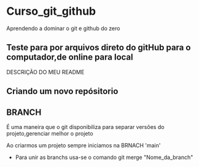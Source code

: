 # Curso_git_github
Aprendendo a dominar o git e github do zero

## Teste para por arquivos direto do gitHub para o computador,de online para local

DESCRIÇÃO DO MEU README

## Criando um novo repósitorio

## BRANCH

 É uma maneira que o git disponibiliza para separar versões do projeto,gerenciar melhor o projeto

 Ao criarmos um projeto sempre iniciamos na BRNACH  'main'

 - Para unir as branchs usa-se o comando git merge "Nome_da_branch"